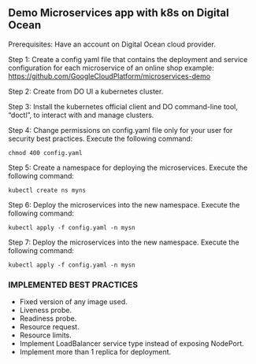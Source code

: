 ## Demo Microservices app with k8s on Digital Ocean
 Prerequisites: Have an account on Digital Ocean cloud provider.

 Step 1: Create a config yaml file that contains the deployment and service configuration for each microservice of an online shop example: https://github.com/GoogleCloudPlatform/microservices-demo

 Step 2: Create from DO UI a kubernetes cluster.

 Step 3: Install the kubernetes official client and DO command-line tool, “doctl”, to interact with and manage clusters.

Step 4: Change permissions on config.yaml file only for your user for security best practices.
Execute the following command:

    chmod 400 config.yaml

Step 5: Create a namespace for deploying the microservices.
Execute the following command:

    kubectl create ns myns

Step 6: Deploy the microservices into the new namespace.
Execute the following command:

    kubectl apply -f config.yaml -n mysn

Step 7: Deploy the microservices into the new namespace.
Execute the following command:

    kubectl apply -f config.yaml -n mysn    

### IMPLEMENTED BEST PRACTICES

* Fixed version of any image used.
* Liveness probe.
* Readiness probe.
* Resource request.
* Resource limits.
* Implement LoadBalancer service type instead of exposing NodePort.
* Implement more than 1 replica for deployment.
